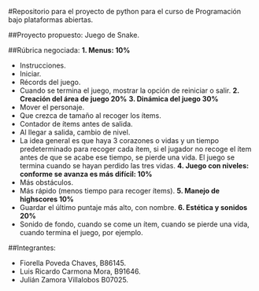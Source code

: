 #Repositorio para el proyecto de python para el curso de Programación bajo plataformas abiertas.

##Proyecto propuesto: Juego de Snake.

##Rúbrica negociada:
**1. Menus: 10%**
  - Instrucciones.
  - Iniciar.
  - Récords del juego.
  - Cuando se termina el juego, mostrar la opción de reiniciar o salir.
**2. Creación del área de juego 20%**
**3. Dinámica del juego 30%**
  - Mover el personaje.
  - Que crezca de tamaño al recoger los ítems.
  - Contador de ítems antes de salida.
  - Al llegar a salida, cambio de nivel.
  - La idea general es que haya 3 corazones o vidas y un tiempo predeterminado para recoger cada ítem, si el jugador no recoge el ítem antes de que se acabe ese tiempo, se pierde una vida. El juego se termina cuando se hayan perdido las tres vidas.
**4. Juego con niveles: conforme se avanza es más difícil: 10%**
  - Más obstáculos.
  - Más rápido (menos tiempo para recoger ítems).
**5. Manejo de highscores 10%**
  - Guardar el último puntaje más alto, con nombre.
**6. Estética y sonidos 20%**
  - Sonido de fondo, cuando se come un ítem, cuando se pierde una vida, cuando termina el juego, por ejemplo.

##Integrantes:
 - Fiorella Poveda Chaves, B86145.
 - Luis Ricardo Carmona Mora, B91646.
 - Julián Zamora Villalobos B07025.
